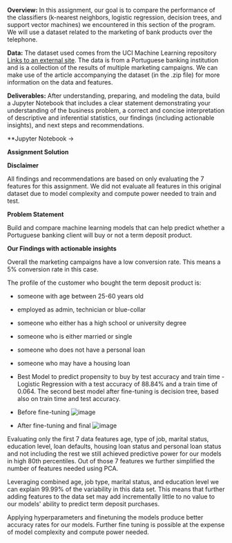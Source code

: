 **Overview:**
In this assignment, our goal is to compare the performance of the classifiers (k-nearest neighbors, logistic regression, decision trees, and support vector machines) we encountered in this section of the program. We will use a dataset related to the marketing of bank products over the telephone.

**Data:**
The dataset used comes from the UCI Machine Learning repository [Links to an external site](https://archive.ics.uci.edu/dataset/222/bank+marketing). The data is from a Portuguese banking institution and is a collection of the results of multiple marketing campaigns. We can make use of the article accompanying the dataset (in the .zip file) for more information on the data and features.

**Deliverables:**
After understanding, preparing, and modeling the data, build a Jupyter Notebook that includes a clear statement demonstrating your understanding of the business problem, a correct and concise interpretation of descriptive and inferential statistics, our findings (including actionable insights), and next steps and recommendations.

**Jupyter Notebook -> 


**Assignment Solution**

**Disclaimer**

All findings and recommendations are based on only evaluating the 7 features for this assignment. We did not evaluate all features in this original dataset due to model complexity and compute power needed to train and test.

**Problem Statement**

Build and compare machine learning models that can help predict whether a Portuguese banking client will buy or not a term deposit product.

**Our Findings with actionable insights**

Overall the marketing campaigns have a low conversion rate. This means a 5% conversion rate in this case.

The profile of the customer who bought the term deposit product is:

* someone with age between 25-60 years old
* employed as admin, technician or blue-collar
* someone who either has a high school or university degree
* someone who is either married or single
* someone who does not have a personal loan
* someone who may have a housing loan

* Best Model to predict propensity to buy by test accuracy and train time - Logistic Regression with a test accuracy of 88.84% and a train time of 0.064. The second best model after fine-tuning is decision tree, based also on train time and test accuracy.
* Before fine-tuning
  ![image](https://github.com/violetafurculita/ML-AI-UC-Berkeley-Course/assets/147281922/e947dcec-306a-4489-aa31-1669788432d6)

* After fine-tuning and final
![image](https://github.com/violetafurculita/ML-AI-UC-Berkeley-Course/assets/147281922/8b697f07-f2ac-4259-b21a-ae7f50595d51)

Evaluating only the first 7 data features age, type of job, marital status, education level, loan defaults, housing loan status and personal loan status and not including the rest we still achieved predictive power for our models in high 80th percentiles. Out of those 7 features we further simplified the number of features needed using PCA.

Leveraging combined age, job type, marital status, and education level we can explain 99.99% of the variability in this data set. This means that further adding features to the data set may add incrementally little to no value to our models' ability to predict term deposit purchases.

Applying hyperparameters and finetuning the models produce better accuracy rates for our models. Further fine tuning is possible at the expense of model complexity and compute power needed.
